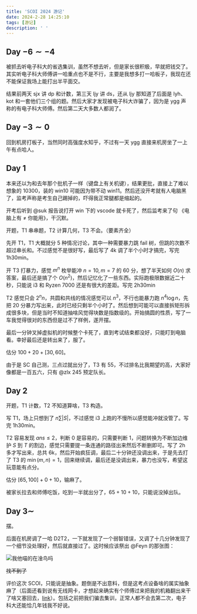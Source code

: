 ```yaml
---
title: 'SCOI 2024 游记'
date: 2024-2-28 14:25:10
tags: [游记]
description: ' '
---
```


## Day $-6 \sim -4$

被抓去听电子科大的省选集训，虽然不想去听，但是家长很积极，早就把钱交了。其实听电子科大师傅讲一哈重点也不是不行，主要是我想多打一哈板子，我现在还不能保证我场上能打出半平面交。

结果前两天 sjx 讲 dp 和计数，第三天 ljy 讲 ds，还从 ljy 那知道了后面是 lyh、kot 和一套他们三个组的题。然后大家才发现被电子科大诈骗了，因为是 ygg 声称的有电子科大师傅。然后第二天大多数人都润了。

## Day $-3 \sim 0$

回到机房打板子，当然同时高强度水知乎，不过有一天 ygg 直接来机房坐了一上午有点哈人。

## Day $1$

本来还以为和去年那个批机子一样（键盘上有关机键），结果更批，直接上了难以想象的 10300，装的 win10 可能因为带不动 win11。然后还没开考就有人电脑黑了，监考声称是考生自己踢掉的，吓得我正常腿都是缩起的。

开考后听到 @suk 报告说打开 win 下的 vscode 就卡死了，然后监考来了句 《电脑上有 $\neq$ 你能用》，干沉默。

开题，T1 串串题，T2 计算几何，T3 不会。（要素齐全）

先开 T1，T1 大概就分 5 种情况讨论，其中一种需要暴力跳 fail 树，但跳的次数不超过串长和。不过感觉不是很好写，最后写了 4k 调了半个小时才搞完，写完 1h30min。

开 T3 打暴力，感觉 $m^n$ 枚举能冲 $n=10,m=7$ 的 $60$ 分，想了半天如何 $O(n)$ 求答案，最后还是搞了个 $O(n^2)$，然后记忆化了一些东西。实际跑极限数据近二十秒，只能说 i3 和 Ryzen 7000 还是有很大的差距。写完 2h30min

T2 感觉只会 $2^n n$，共圆和共线的情况感觉可以 $n^3$，不行也能暴力跑 $n^4 \log n$，先把 $20$ 分暴力写出来，此时已经只剩半个小时了。然后想到可能可以直接拆矩形拆成很多块，但是当时不知道抽啥风觉得块数是指数级的。开始搞圆的性质，写了一车我觉得很对的东西但是过不了样例，遂开摆。

最后一分钟叉掉虚拟机的时候整个卡死了，直到考试结束都没好，只能盯到电脑看。幸好最后还是转出来了，服了。

估分 $100 + 20 + [30,60]$。

由于是 SC 自己测，三点过就出分了，T3 有 $55$，不过排名比我期望的高，大家好像都是一百五六，只有 @zlx $245$ 预定队长。

## Day $2$

开题，T1 计数，T2 不知道算啥，T3 构造。

写 T1，场上只想到了 $n \sum |S|$，不过感觉 i3 上跑的不慢所以感觉能冲就没管了。写完 1h30min。

T2 容易发现 $ans \leq 2$，判断 $0$ 是容易的，只需要判断 $1$，问题转换为不断加边维护 $S$ 到 $T$ 的割边，感觉只需要提一条连通的路径出来然后不断删即可。写了 2h 多才写出来，总共 6k，然后开始疯狂调，最后二十分钟还没调出来，于是先去打了 T3 的 $\min(m,n) = 1$，回来继续调，最后还是没调出来，暴力也没写，希望这玩意能有点分。

估分 $[65,100] + 0 + 10$，输麻了。

被家长拉去和师傅吃饭，吃到一半就出分了，$65 + 10 + 10$，只能说没掉出队。

## Day $3 \sim$

摆。

后面在机房调了一哈 D2T2，一下就发现了一个弱智错误，又调了十几分钟发现了一个细节没处理好，然后就直接过了。这时候应该祭出 @Feyn 的那张图：

![我他喵的在淦鸟吗]()

~~找不到了~~

评价这次 SCOI，只能说是抽象。题倒是不出意料，但是这考点设备啥的属实抽象麻了（后面还看到说有无线网卡，才想起来确实有个师傅过来把我的机箱翻出来干了啥又塞回去，[link](https://www.luogu.com.cn/discuss/782820)）。包括之前把我们骗去集训，正常人都不会去第二次，电子科大还能恰几年钱我不好说。